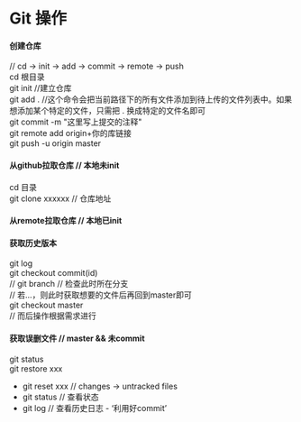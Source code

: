 # Git 操作

#### 创建仓库
// cd -> init -> add -> commit -> remote -> push  
cd 根目录  
git init  //建立仓库  
git add . //这个命令会把当前路径下的所有文件添加到待上传的文件列表中。如果想添加某个特定的文件，只需把 . 换成特定的文件名即可  
git commit -m "这里写上提交的注释"  
git remote add origin+你的库链接  
git push -u origin master  

#### 从github拉取仓库 // 本地未init  

cd 目录  
git clone xxxxxx // 仓库地址  

#### 从remote拉取仓库 // 本地已init  


#### 获取历史版本  

git log  
git checkout commit(id)  
// git branch // 检查此时所在分支  
// 若...，则此时获取想要的文件后再回到master即可  
git checkout master  
// 而后操作根据需求进行  

#### 获取误删文件 // master && 未commit  
git status  
git restore xxx  




- git reset xxx // changes -> untracked files  
- git status // 查看状态  
- git log // 查看历史日志 - ‘利用好commit’  
